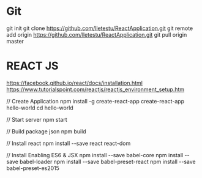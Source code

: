 # Git

git init
git clone https://github.com/lletestu/ReactApplication.git
git remote add origin https://github.com/lletestu/ReactApplication.git
git pull origin master

# REACT JS
https://facebook.github.io/react/docs/installation.html
https://www.tutorialspoint.com/reactjs/reactjs_environment_setup.htm

// Create Application
npm install -g create-react-app
create-react-app hello-world
cd hello-world

// Start server
npm start 

// Build package json
npm build

// Install react
npm install --save react react-dom

// Install Enabling ES6 & JSX
npm install --save babel-core
npm install --save babel-loader
npm install --save babel-preset-react
npm install --save babel-preset-es2015
